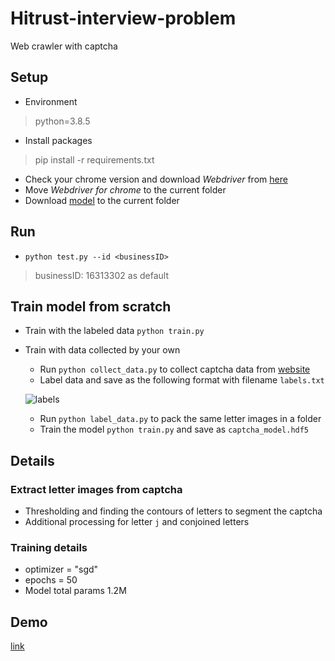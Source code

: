 # Hitrust-interview-problem
Web crawler with captcha
## Setup
* Environment 
> python=3.8.5
* Install packages
> pip install -r requirements.txt
* Check your chrome version and download *Webdriver* from [here](https://chromedriver.chromium.org/downloads)
* Move *Webdriver for chrome* to the current folder 
* Download [model](https://drive.google.com/file/d/1xOy02BaAeRnaHmeNH5hTV7F7ZyhtdoyX/view?usp=sharing) to the current folder 
## Run 
*  `python test.py --id <businessID>`
> businessID: 16313302 as default
## Train model from scratch
* Train with the labeled data `python train.py`
* Train with data collected by your own
	* Run `python collect_data.py` to collect captcha data from [website](https://www.etax.nat.gov.tw/cbes/web/CBES113W1_1) 
	* Label data and save as the following format with filename `labels.txt`
	
	![labels](https://drive.google.com/uc?export=view&id=1xBlRNAeqvGD-mrNyylLo9cjNs0yk0Xx4)

	* Run `python label_data.py` to pack the same letter images in a folder
	* Train the model `python train.py` and save as `captcha_model.hdf5`
## Details
### Extract letter images from captcha
* Thresholding and finding the contours of letters to segment the captcha
* Additional processing for letter `j` and conjoined letters
### Training details
* optimizer = "sgd"
* epochs = 50
* Model total params 1.2M
## Demo
[link](https://youtu.be/9gLoRUzGpxs)
